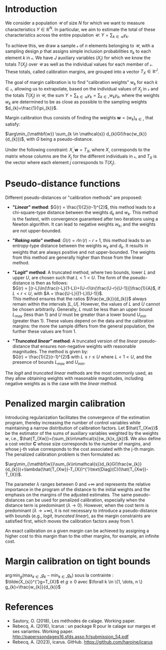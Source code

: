 
# Introduction

We consider a population $\mathcal{U}$ of size $N$ for which we want to measure characteristics $Y \in \mathbb{R}^N$. In particular, we aim to estimate the total of these characteristics across the entire population $\mathcal{U}$: $Y = \sum_{k \in \mathcal{U}} y_{k}$.

To achieve this, we draw a sample $\mathcal{s}$ of $n$ elements belonging to $\mathcal{U}$, with a sampling design $p$ that assigns simple inclusion probabilities $\pi_{k}$ to each element $k$ in $\mathcal{s}$. We have $J$ auxiliary variables $(X_{j})$ for which we know the totals $T(X_{j})$ over $\mathcal{U}$ as well as the individual values for each member of $\mathcal{s}$. These totals, called calibration margins, are grouped into a vector $T_{X} \in \mathbb{R}^{J}$.

The goal of margin calibration is to find "calibration weights" $w_{k}$ for each $k \in \mathcal{s}$, allowing us to extrapolate, based on the individual values of $X_{j}$ in $\mathcal{s}$ and the totals $T(X_{j})$ in $\mathcal{U}$, the sum $Y = \sum_{k \in \mathcal{U}} y_{k} = \sum_{k \in \mathcal{s}} w_{k} y_{k}$, where the weights $w_{k}$ are determined to be as close as possible to the sampling weights $d_{k}=\frac{1}{\pi_{k}}$.

Margin calibration thus consists of finding the weights $\mathbf{w}=(w_{k})_{k \in \mathcal{s}}$ that satisfy:

$\arg\min_{\mathbf{w}} \sum_{k \in \mathcal{s}} d_{k}G(\frac{w_{k}}{d_{k}})$, with $G$ being a pseudo-distance.

Under the following constraint: $X_{\mathcal{s}}^{'}\mathbf{w}=T_{X}$, where $X_{\mathcal{s}}$ corresponds to the matrix whose columns are the $X_{j}$ for the different individuals in $\mathcal{s}$, and $T_{X}$ is the vector where each element $j$ corresponds to $T(X_{j})$.

# Pseudo-distance functions

Different pseudo-distances or "calibration methods" are proposed:

- **"*Linear*" method**: $G(r) = \frac{1}{2}(r-1)^{2}$, this method leads to a chi-square-type distance between the weights $d_{k}$ and $w_{k}$. This method is the fastest, with convergence guaranteed after two iterations using a Newton algorithm. It can lead to negative weights $w_{k}$, and the weights are not upper-bounded.

- **"*Raking ratio*" method**: $G(r) = r\ln(r)-r+1$, this method leads to an entropy-type distance between the weights $w_{k}$ and $d_{k}$. It results in weights that are always positive and not upper-bounded. The weights from this method are generally higher than those from the linear method.

- **"*Logit*" method**: A truncated method, where two bounds, lower $L$ and upper $U$, are chosen such that $L < 1 < U$. The form of the pseudo-distance is then as follows:  
  $G(r) = [(r-L)\ln(\frac{r-L}{1-L})+(U-r)\ln(\frac{U-r}{U-1})]\frac{1}{A}$, if $L < r < U$, with $A = \frac{U-L}{(1-L)(U-1)}$.  
  This method ensures that the ratios $\frac{w_{k}}{d_{k}}$ always remain within the intervals $]L, U[$. However, the values of $L$ and $U$ cannot be chosen arbitrarily. Generally, $L$ must be less than an upper bound $L_{max}$ (less than 1) and $U$ must be greater than a lower bound $U_{min}$ (greater than 1). These values depend on the data and the calibration margins: the more the sample differs from the general population, the further these values are from 1.

- **"*Truncated linear*" method**: A truncated version of the *linear* pseudo-distance that ensures non-negative weights with reasonable magnitudes. The method is given by:  
  $G(r) = \frac{1}{2}(r-1)^{2}$ with $L \leq r \leq U$ where $L < 1 < U$, and the presence of bounds $L_{max}$ and $U_{min}$.

The *logit* and *truncated linear* methods are the most commonly used, as they allow obtaining weights with reasonable magnitudes, including negative weights as is the case with the *linear* method.

# Penalized margin calibration

Introducing regularization facilitates the convergence of the estimation program, thereby increasing the number of control variables while maintaining a narrow distribution of calibration factors. Let $\hat{T_{Xw}}$ be the estimator of the sums of auxiliary variables weighted by the weights $w$, i.e., $\hat{T_{Xw}}=(\sum_{k\in\mathcal{s}}w_{k}x_{jk})$. We also define a cost vector $\mathbf{C}$ whose size corresponds to the number of margins, and whose j-th value corresponds to the cost associated with the j-th margin. The penalized calibration problem is then formulated as:

$\arg\min_{\mathbf{w}}\sum_{k\in\mathcal{s}}d_{k}G(\frac{w_{k}}{d_{k}})+\lambda(\hat{T_{Xw}}-T_{X})^{'}\text{Diag}(C)(\hat{T_{Xw}}-T_{X})$.

The parameter $\lambda$ ranges between 0 and $+\infty$ and represents the relative importance in the program of the distance to the initial weights and the emphasis on the margins of the adjusted estimates. The same pseudo-distances can be used for penalized calibration, especially when the distance term is predominant ($\lambda\to0$). However, when the cost term is predominant ($\lambda\to+\infty$), it is not necessary to introduce a pseudo-distance with bounds (e.g., *logit*, *truncated linear*), as the margin constraints are satisfied first, which moves the calibration factors away from 1.

An exact calibration on a given margin can be achieved by assigning a higher cost to this margin than to the other margins, for example, an infinite cost.

# Margin calibration on tight bounds

$\arg\min_{g}(\max_{k\in\mathcal{s}}g_{k}-\min_{k\in\mathcal{s}}g_{k})$ sous la contrainte : $\tilde{X_{s}}^{'}g=T_{X}$ et $g \geq 0$ avec $\forall k \in \{1, \dots, n \} g_{k}=\frac{w_{k}}{d_{k}}$

# References

- Sautory, O. (2018), Les méthodes de calage. Working paper.
- Rebecq, A. (2016), Icarus : un package R pour le calage sur marges et ses variantes. Working paper. http://paperssondages16.sfds.asso.fr/submission_54.pdf
- Rebecq, A. (2023), icarus. GitHub. https://github.com/haroine/icarus

